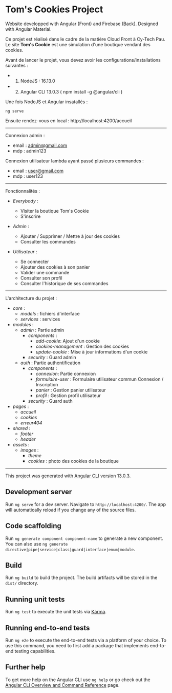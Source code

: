 # Tom's Cookies Project

Website developped with Angular (Front) and Firebase (Back).
Designed with Angular Material.

Ce projet est réalisé dans le cadre de la matière Cloud Front à Cy-Tech Pau.
Le site **Tom's Cookie** est une simulation d'une boutique vendant des cookies. 


Avant de lancer le projet, vous devez avoir les configurations/installations suivantes : 
* 1. NodeJS : 16.13.0 
* 2. Angular CLI 13.0.3 ( npm install -g @angular/cli )

Une fois NodeJS et Angular insatallés : 

```
ng serve
```

Ensuite rendez-vous en local : 
http://localhost:4200/accueil

---


Connexion admin : 

* email : admin@gmail.com
* mdp : admin123

Connexion utilisateur lambda ayant passé plusieurs commandes :

* email : user@gmail.com
* mdp : user123

--- 

Fonctionnalités : 

* *Everybody* :
    * Visiter la boutique Tom's Cookie
    * S'inscrire

* *Admin* :
    * Ajouter / Supprimer / Mettre à jour des cookies
    * Consulter les commandes

* *Utilisateur* :
    * Se connecter
    * Ajouter des cookies à son panier 
    * Valider une commande 
    * Consulter son profil 
    * Consulter l'historique de ses commandes 



---


L'architecture du projet :

* *core* :
    * *models* : fichiers d'interface
    * *services* : services
* *modules* :
    * *admin* : Partie admin
        * *components* :
            * *add-cookie*: Ajout d'un cookie
            * *cookies-management* : Gestion des cookies
            * *update-cookie* : Mise à jour informations d'un cookie
        * *security* : Guard admin
    * *auth* : Partie authentification
        * *components* :
            * *connexion*: Partie connexion
            * *formulaire-user* : Formulaire utilisateur commun Connexion / Inscription
            * *panier* : Gestion panier utilisateur
            * *profil* : Gestion profil utilisateur
        * *security* : Guard auth
* *pages* :
    * *accueil* 
    * *cookies* 
    * *erreur404*
* *shared* :
    * *footer*
    * *header*
* *assets* :
    * *images* :
        * *theme* 
        * *cookies* : photo des cookies de la boutique
    
    

---


This project was generated with [Angular CLI](https://github.com/angular/angular-cli) version 13.0.3.

## Development server

Run `ng serve` for a dev server. Navigate to `http://localhost:4200/`. The app will automatically reload if you change any of the source files.

## Code scaffolding

Run `ng generate component component-name` to generate a new component. You can also use `ng generate directive|pipe|service|class|guard|interface|enum|module`.

## Build

Run `ng build` to build the project. The build artifacts will be stored in the `dist/` directory.
## Running unit tests

Run `ng test` to execute the unit tests via [Karma](https://karma-runner.github.io).

## Running end-to-end tests

Run `ng e2e` to execute the end-to-end tests via a platform of your choice. To use this command, you need to first add a package that implements end-to-end testing capabilities.

## Further help

To get more help on the Angular CLI use `ng help` or go check out the [Angular CLI Overview and Command Reference](https://angular.io/cli) page.
